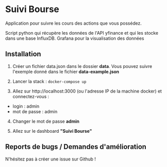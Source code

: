 # Suivi Bourse

Application pour suivre les cours des actions que vous possédez.

Script python qui récupère les données de l'API yfinance et qui les stocke dans une base InfluxDB. Grafana pour la visualisation des données

## Installation

1. Créer un fichier data.json dans le dossier **data**. Vous pouvez suivre l'exemple donné dans le fichier **data-example.json**

2. Lancer la stack : `docker-compose up`

3. Allez sur http://localhost:3000 (ou l'adresse IP de la machine docker) et connectez-vous :

- login : admin
- mot de passe : admin

4. Changer le mot de passe **admin**

5. Allez sur le dashboard **"Suivi Bourse"**

## Reports de bugs / Demandes d'amélioration

N'hésitez pas à créer une issue sur Github !
